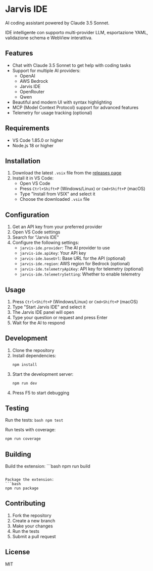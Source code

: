 # Jarvis IDE

AI coding assistant powered by Claude 3.5 Sonnet.

IDE intelligente con supporto multi-provider LLM, esportazione YAML, validazione schema e WebView interattiva.

## Features

- Chat with Claude 3.5 Sonnet to get help with coding tasks
- Support for multiple AI providers:
  - OpenAI
  - AWS Bedrock
  - Jarvis IDE
  - OpenRouter
  - Qwen
- Beautiful and modern UI with syntax highlighting
- MCP (Model Context Protocol) support for advanced features
- Telemetry for usage tracking (optional)

## Requirements

- VS Code 1.85.0 or higher
- Node.js 18 or higher

## Installation

1. Download the latest `.vsix` file from the [releases page](https://github.com/jarvis-ide/jarvis-ide/releases)
2. Install it in VS Code:
   - Open VS Code
   - Press `Ctrl+Shift+P` (Windows/Linux) or `Cmd+Shift+P` (macOS)
   - Type "Install from VSIX" and select it
   - Choose the downloaded `.vsix` file

## Configuration

1. Get an API key from your preferred provider
2. Open VS Code settings
3. Search for "Jarvis IDE"
4. Configure the following settings:
   - `jarvis-ide.provider`: The AI provider to use
   - `jarvis-ide.apiKey`: Your API key
   - `jarvis-ide.baseUrl`: Base URL for the API (optional)
   - `jarvis-ide.region`: AWS region for Bedrock (optional)
   - `jarvis-ide.telemetryApiKey`: API key for telemetry (optional)
   - `jarvis-ide.telemetrySetting`: Whether to enable telemetry

## Usage

1. Press `Ctrl+Shift+P` (Windows/Linux) or `Cmd+Shift+P` (macOS)
2. Type "Start Jarvis IDE" and select it
3. The Jarvis IDE panel will open
4. Type your question or request and press Enter
5. Wait for the AI to respond

## Development

1. Clone the repository
2. Install dependencies:
    ```bash
   npm install
    ```
3. Start the development server:
    ```bash
   npm run dev
   ```
4. Press F5 to start debugging

## Testing

Run the tests:
    ```bash
npm test
    ```

Run tests with coverage:
```bash
npm run coverage
```

## Building

Build the extension:
    ```bash
npm run build
```

Package the extension:
```bash
npm run package
```

## Contributing

1. Fork the repository
2. Create a new branch
3. Make your changes
4. Run the tests
5. Submit a pull request

## License

MIT
